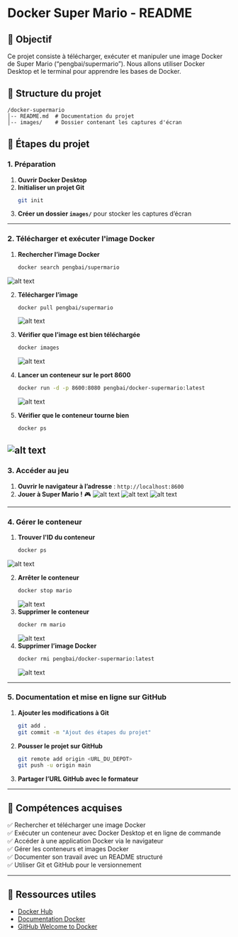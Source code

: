 # Docker Super Mario - README

## 📌 Objectif
Ce projet consiste à télécharger, exécuter et manipuler une image Docker de Super Mario (“pengbai/supermario”). Nous allons utiliser Docker Desktop et le terminal pour apprendre les bases de Docker.

## 📂 Structure du projet
```
/docker-supermario
│-- README.md  # Documentation du projet
│-- images/    # Dossier contenant les captures d'écran
```

## 🚀 Étapes du projet

### 1. Préparation
1. **Ouvrir Docker Desktop**
2. **Initialiser un projet Git**
   ```sh
   git init
   ```
3. **Créer un dossier `images/`** pour stocker les captures d’écran

---

### 2. Télécharger et exécuter l'image Docker

1. **Rechercher l’image Docker**
   ```sh
   docker search pengbai/supermario
   ```
 ![alt text](seach.png)

2. **Télécharger l’image**
   ```sh
   docker pull pengbai/supermario
   ```
   ![alt text](tele.png)

3. **Vérifier que l’image est bien téléchargée**
   ```sh
   docker images
   ```
   ![alt text](doci.png)

4. **Lancer un conteneur sur le port 8600**
   ```sh
   docker run -d -p 8600:8080 pengbai/docker-supermario:latest
   ```
   ![alt text](dockerok.png)

5. **Vérifier que le conteneur tourne bien**
   ```sh
   docker ps
   ```

![alt text](docps.png)
---

### 3. Accéder au jeu
1. **Ouvrir le navigateur à l’adresse** : `http://localhost:8600`
2. **Jouer à Super Mario !** 🎮
![alt text](1.png)
![alt text](2.png)
![alt text](3.png)

---

### 4. Gérer le conteneur

1. **Trouver l'ID du conteneur**
   ```sh
   docker ps
   ```
  ![alt text](4.png) 

2. **Arrêter le conteneur**
   ```sh
   docker stop mario
   ```
   ![alt text](5.png)
3. **Supprimer le conteneur**
   ```sh
   docker rm mario
   ```
   ![alt text](6.png)
4. **Supprimer l’image Docker**
   ```sh
   docker rmi pengbai/docker-supermario:latest
   ```
   ![alt text](7.png)
---

### 5. Documentation et mise en ligne sur GitHub
1. **Ajouter les modifications à Git**
   ```sh
   git add .
   git commit -m "Ajout des étapes du projet"
   ```

2. **Pousser le projet sur GitHub**
   ```sh
   git remote add origin <URL_DU_DEPOT>
   git push -u origin main
   ```

3. **Partager l’URL GitHub avec le formateur**

---

## 🎯 Compétences acquises
✅ Rechercher et télécharger une image Docker  
✅ Exécuter un conteneur avec Docker Desktop et en ligne de commande  
✅ Accéder à une application Docker via le navigateur  
✅ Gérer les conteneurs et images Docker  
✅ Documenter son travail avec un README structuré  
✅ Utiliser Git et GitHub pour le versionnement  

---

## 🔗 Ressources utiles
- [Docker Hub](https://hub.docker.com/)
- [Documentation Docker](https://docs.docker.com/)
- [GitHub Welcome to Docker](https://github.com/docker/welcome-to-docker)

